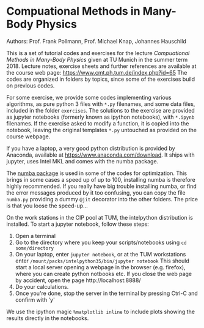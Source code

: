 # Compuational Methods in Many-Body Physics

Authors: Prof. Frank Pollmann, Prof. Michael Knap, Johannes Hauschild

This is a set of tutorial codes and exercises for the lecture *Compuational Methods in Many-Body Physics* given at TU Munich in the summer term 2018.
Lecture notes, exercise sheets and further references are available at the course web page: https://www.cmt.ph.tum.de/index.php?id=65
The codes are organized in folders by topics, since some of the exercises build on previous codes.

For some exercise, we provide some codes implementing various algorithms, as pure python 3 files with `*.py` filenames,
and some data files, included in the folder `exercises`.
The solutions to the exercise are provided as jupyter notebooks (formerly known as ipython notebooks), with `*.ipynb` filenames.
If the exercise asked to modify a function, it is copied into the notebook, leaving the original templates `*.py` untouched as provided on the course webpage.

If you have a laptop, a very good python distribution is provided by Anaconda, available at https://www.anaconda.com/download. It ships with jupyter, uses Intel MKL and comes with the numba package. 

The [numba package](http://numba.pydata.org/) is used in some of the codes for optimization.
This brings in some cases a speed up of up to 100, installing numba is therefore highly recommended. 
If you really have big trouble installing numba, or find the error messages produced by it too confusing, 
you can copy the file `numba.py` providing a dummy `@jit` decorator into the other folders. 
The price is that you loose the speed-up...

On the work stations in the CIP pool at TUM, the intelpython distribution is installed.
To start a jupyter notebook, follow these steps:
1. Open a terminal
2. Go to the directory where you keep your scripts/notebooks using `cd some/directory`
3. On your laptop, enter `jupyter notebook`, or at the TUM workstations enter `/mount/packs/intelpython35/bin/jupyter notebook`
   This should start a local server opening a webpage in the browser (e.g. firefox), where you can create python notbooks etc.
   If you close the web page by accident, open the page http://localhost:8888/ 
4. Do your calculations.
5. Once you're done, stop the server in the terminal by pressing Ctrl-C and confirm with 'y'

We use the ipython magic `%matplotlib inline` to include plots showing the results directly in the notebooks.
